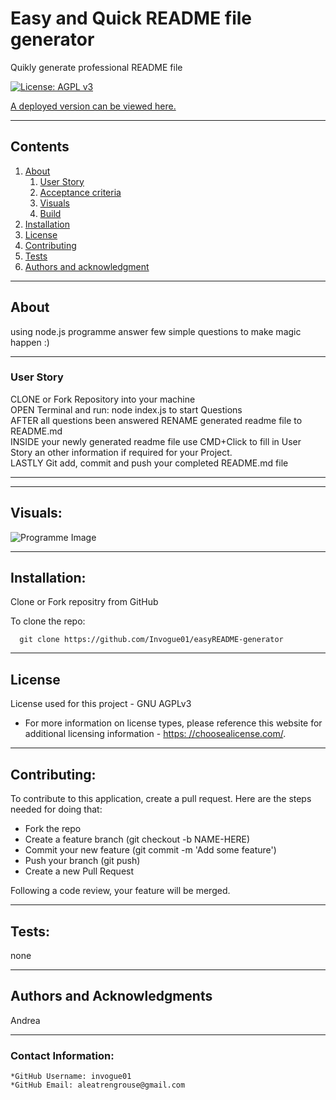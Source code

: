 
  
  # Easy and Quick README file generator

  Quikly generate professional README file

  [![License: AGPL v3](https://img.shields.io/badge/License-AGPL%20v3-blue.svg)](https://www.gnu.org/licenses/agpl-3.0)

  [A deployed version can be viewed here.](https://invogue01.github.io/easyREADME-generator/)
  
---
  ## Contents

  1. [About](#about)
      1. [User Story](#user%20story)
      2. [Acceptance criteria](#acceptance%20criteria)
      3. [Visuals](#visuals)
      4. [Build](#build)
  2. [Installation](#installation)
  3. [License](#license)
  4. [Contributing](#contributing)
  5. [Tests](#tests)
  6. [Authors and acknowledgment](#authors%20and%20acknowledgment)

---
  ## About

  using node.js programme answer few simple questions to make magic happen :)

---

  ### User Story
  CLONE or Fork Repository into your machine
  <br>
  OPEN Terminal and run: node index.js to start Questions
  <br>
  AFTER all questions been answered RENAME generated readme file to README.md
  <br>
  INSIDE your newly generated readme file use CMD+Click to fill in User Story an other information if required for your Project.
  <br>
  LASTLY Git add, commit and push your completed README.md file

--- 
---
  ## Visuals:

  ![Programme Image](/images/readme.png)

---

  ## Installation:
  Clone or Fork repositry from GitHub

  To clone the repo:
  
      git clone https://github.com/Invogue01/easyREADME-generator
  
---

  ## License
  License used for this project - GNU AGPLv3
  * For more information on license types, please reference this website
  for additional licensing information - [https: //choosealicense.com/](https://choosealicense.com/).

---

  ## Contributing:
  
  To contribute to this application, create a pull request.
  Here are the steps needed for doing that:
  - Fork the repo
  - Create a feature branch (git checkout -b NAME-HERE)
  - Commit your new feature (git commit -m 'Add some feature')
  - Push your branch (git push)
  - Create a new Pull Request

  Following a code review, your feature will be merged.


---

  ## Tests:
  none 

---

  ## Authors and Acknowledgments
  Andrea

---

  ### Contact Information:
    *GitHub Username: invogue01
    *GitHub Email: aleatrengrouse@gmail.com
  
